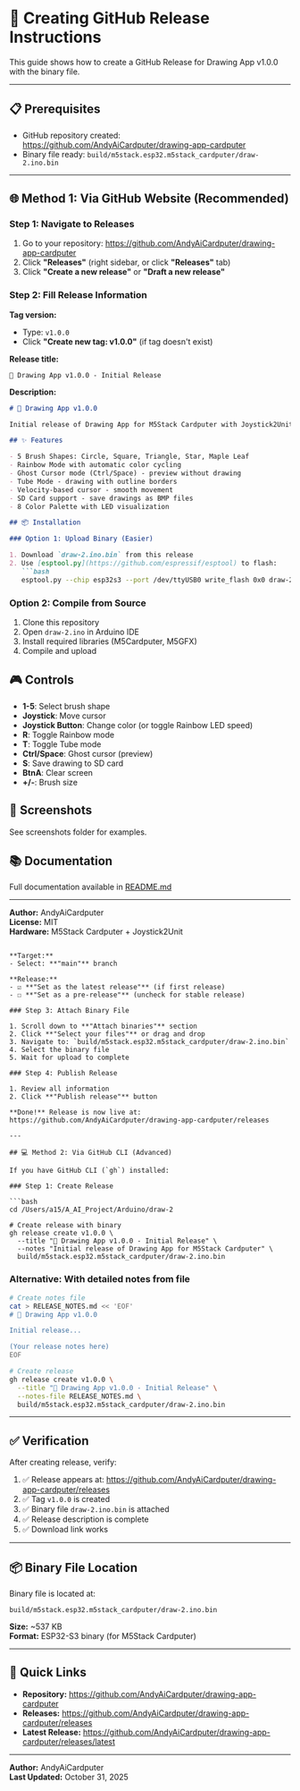 # 🚀 Creating GitHub Release Instructions

This guide shows how to create a GitHub Release for Drawing App v1.0.0 with the binary file.

---

## 📋 Prerequisites

- GitHub repository created: https://github.com/AndyAiCardputer/drawing-app-cardputer
- Binary file ready: `build/m5stack.esp32.m5stack_cardputer/draw-2.ino.bin`

---

## 🌐 Method 1: Via GitHub Website (Recommended)

### Step 1: Navigate to Releases

1. Go to your repository: https://github.com/AndyAiCardputer/drawing-app-cardputer
2. Click **"Releases"** (right sidebar, or click **"Releases"** tab)
3. Click **"Create a new release"** or **"Draft a new release"**

### Step 2: Fill Release Information

**Tag version:**
- Type: `v1.0.0`
- Click **"Create new tag: v1.0.0"** (if tag doesn't exist)

**Release title:**
```
🎨 Drawing App v1.0.0 - Initial Release
```

**Description:**
```markdown
# 🎨 Drawing App v1.0.0

Initial release of Drawing App for M5Stack Cardputer with Joystick2Unit support.

## ✨ Features

- 5 Brush Shapes: Circle, Square, Triangle, Star, Maple Leaf
- Rainbow Mode with automatic color cycling
- Ghost Cursor mode (Ctrl/Space) - preview without drawing
- Tube Mode - drawing with outline borders
- Velocity-based cursor - smooth movement
- SD Card support - save drawings as BMP files
- 8 Color Palette with LED visualization

## 📦 Installation

### Option 1: Upload Binary (Easier)

1. Download `draw-2.ino.bin` from this release
2. Use [esptool.py](https://github.com/espressif/esptool) to flash:
   ```bash
   esptool.py --chip esp32s3 --port /dev/ttyUSB0 write_flash 0x0 draw-2.ino.bin
   ```

### Option 2: Compile from Source

1. Clone this repository
2. Open `draw-2.ino` in Arduino IDE
3. Install required libraries (M5Cardputer, M5GFX)
4. Compile and upload

## 🎮 Controls

- **1-5**: Select brush shape
- **Joystick**: Move cursor
- **Joystick Button**: Change color (or toggle Rainbow LED speed)
- **R**: Toggle Rainbow mode
- **T**: Toggle Tube mode
- **Ctrl/Space**: Ghost cursor (preview)
- **S**: Save drawing to SD card
- **BtnA**: Clear screen
- **+/-**: Brush size

## 📸 Screenshots

See screenshots folder for examples.

## 📚 Documentation

Full documentation available in [README.md](README.md)

---

**Author:** AndyAiCardputer  
**License:** MIT  
**Hardware:** M5Stack Cardputer + Joystick2Unit
```

**Target:**
- Select: **"main"** branch

**Release:**
- ☑️ **"Set as the latest release"** (if first release)
- ☐ **"Set as a pre-release"** (uncheck for stable release)

### Step 3: Attach Binary File

1. Scroll down to **"Attach binaries"** section
2. Click **"Select your files"** or drag and drop
3. Navigate to: `build/m5stack.esp32.m5stack_cardputer/draw-2.ino.bin`
4. Select the binary file
5. Wait for upload to complete

### Step 4: Publish Release

1. Review all information
2. Click **"Publish release"** button

**Done!** Release is now live at: https://github.com/AndyAiCardputer/drawing-app-cardputer/releases

---

## 💻 Method 2: Via GitHub CLI (Advanced)

If you have GitHub CLI (`gh`) installed:

### Step 1: Create Release

```bash
cd /Users/a15/A_AI_Project/Arduino/draw-2

# Create release with binary
gh release create v1.0.0 \
  --title "🎨 Drawing App v1.0.0 - Initial Release" \
  --notes "Initial release of Drawing App for M5Stack Cardputer" \
  build/m5stack.esp32.m5stack_cardputer/draw-2.ino.bin
```

### Alternative: With detailed notes from file

```bash
# Create notes file
cat > RELEASE_NOTES.md << 'EOF'
# 🎨 Drawing App v1.0.0

Initial release...

(Your release notes here)
EOF

# Create release
gh release create v1.0.0 \
  --title "🎨 Drawing App v1.0.0 - Initial Release" \
  --notes-file RELEASE_NOTES.md \
  build/m5stack.esp32.m5stack_cardputer/draw-2.ino.bin
```

---

## ✅ Verification

After creating release, verify:

1. ✅ Release appears at: https://github.com/AndyAiCardputer/drawing-app-cardputer/releases
2. ✅ Tag `v1.0.0` is created
3. ✅ Binary file `draw-2.ino.bin` is attached
4. ✅ Release description is complete
5. ✅ Download link works

---

## 📦 Binary File Location

Binary file is located at:
```
build/m5stack.esp32.m5stack_cardputer/draw-2.ino.bin
```

**Size:** ~537 KB  
**Format:** ESP32-S3 binary (for M5Stack Cardputer)

---

## 🔗 Quick Links

- **Repository:** https://github.com/AndyAiCardputer/drawing-app-cardputer
- **Releases:** https://github.com/AndyAiCardputer/drawing-app-cardputer/releases
- **Latest Release:** https://github.com/AndyAiCardputer/drawing-app-cardputer/releases/latest

---

**Author:** AndyAiCardputer  
**Last Updated:** October 31, 2025

